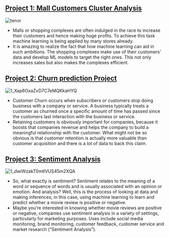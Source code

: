 
## [Project 1: Mall Customers Cluster Analysis](https://github.com/rajniklk/Mall-Customers-Cluster-Analysis)

   ![tenor](https://user-images.githubusercontent.com/35190179/92440551-52057a80-f1ca-11ea-9e60-48e2a03b3ac9.gif)
* Malls or shopping complexes are often indulged in the race to increase their customers and hence making huge profits. To achieve this task machine learning is being applied by many stores already.
* It is amazing to realize the fact that how machine learning can aid in such ambitions. The shopping complexes make use of their customers’ data and develop ML models to target the right ones. This not only increases sales but also makes the complexes efficient.

## [Project 2: Churn prediction Project](https://github.com/rajniklk/Churn-prediction-Project)

   ![1_Xap6OxaZvD7C7eMQKkaHYQ](https://user-images.githubusercontent.com/35190179/92439836-2cc43c80-f1c9-11ea-8a49-3c73ac130255.jpeg)
* Customer Churn occurs when subscribers or customers stop doing business with a company or service. A business typically treats a customer as churned once a specific amount of time has passed since the customers last interaction with the business or service.
* Retaining customers is obviously important for companies, because it boosts that companies revenue and helps the company to build a meaningful relationship with the customer. What might not be so obvious is that customer retention is actually more valuable than customer acquisition and there is a lot of data to back this claim.

## [Project 3: Sentiment Analysis](https://github.com/rajniklk/Sentiment-Analysis-Project)

   ![1_dwiWzakT0mtlVUS45m2XQA](https://user-images.githubusercontent.com/35190179/92412066-0b7f3400-f168-11ea-8e29-8262d79a3931.png)
* So, what exactly is sentiment? Sentiment relates to the meaning of a word or sequence of words and is usually associated with an opinion or emotion. And analysis? Well, this is the process of looking at data and making inferences; in this case, using machine learning to learn and predict whether a movie review is positive or negative.
* Maybe you’re interested in knowing whether movie reviews are positive or negative, companies use sentiment analysis in a variety of settings, particularly for marketing purposes. Uses include social media monitoring, brand monitoring, customer feedback, customer service and market research (“Sentiment Analysis”).

